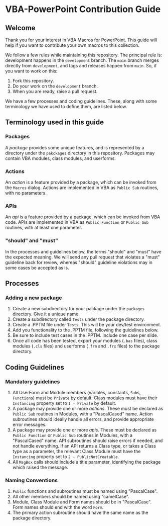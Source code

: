# VBA-PowerPoint Contribution Guide

## Welcome

Thank you for your interest in VBA Macros for PowerPoint. This guide will help if you want to contribute your own macros to this collection.

We follow a few rules while maintaining this repository. The principal rule is: development happens in the `development` branch. The `main` branch merges directly from `development`, and tags and releases happen from `main`. So, if you want to work on this:

1. Fork this repository.
2. Do your work on the `development` branch.
3. When you are ready, raise a pull request.

We have a few processes and coding guidelines. These, along with some terminology we have used to define them, are listed below. 

## Terminology used in this guide

### Packages

A _package_ provides some unique features, and is represented by a directory under the `pakckages` directory in this repository. Packages may contain VBA modules, class modules, and userforms.

### Actions

An _action_ is a feature provided by a package, which can be invoked from the `Macros` dialog. Actions are implemented in VBA as `Public Sub` routines, with no parameters.

### APIs

An _api_ is a feature provided by a package, which can be invoked from VBA code. APIs are implemented in VBA as `Public Function` or `Public Sub` routines, with at least one parameter.

### "should" and "must"

In the processes and guidelines below, the terms "should" and "must" have the expected meaning. We will send any pull request that violates a "must" guideline back for review, whereas "should" guideline violations may in some cases be accepted as is.


## Processes

### Adding a new package

1. Create a new subdirectory for your package under the `packages` directory. Give it a unique name.
2. Create a subdirectory called `Tests` under the package directory.
3. Create a .PPTM file under `Tests`. This will be your dev/test environment.
4. Add you functionality to the .PPTM file, following the guidelines below.
5. Be sure to include test cases in the .PPTM. Include one case per slide.
6. Once all code has been tested, export your modules (`.bas` files), class modules (`.cls` files) and userforms (`.frm` and `.frx` files) to the package directory.

## Coding Guidelines

### Mandatory guidelines

1. All UserForm and Module members (varibles, constants, `Sub`s, `Function`s) must be `Private` by default. Class modules must have their `Instancing` property set to `1 - Private` by default.
2. A package may provide one or more _actions_. These must be declared as `Public Sub` routines in Modules, with a "PascalCased" name. Action subroutines should ideally handle all errors, and provide appropriate error messages.
3. A package may provide one or more _apis_. These must be declared as `Public Function` or `Public Sub` routines in Modules, with a "PascalCased" name. API subroutines should raise errors if needed, and not handle everything. If an API returns a Class type, or takes a Class type as a parameter, the relevant Class Module must have the `Instancing` property set to `2 - PublicNotCreatable`.
4. All `MsgBox` calls should include a title parameter, identifying the package which raised the message.

### Naming Conventions

1. `Public` functions and subroutines must be named using "PascalCase".
2. All other members should be named using "camelCase".
3. Module, Class Module and Form names should be in "PascalCase". Form names should end with the word `Form`.
4. The primary action subroutine should have the same name as the package directory.

